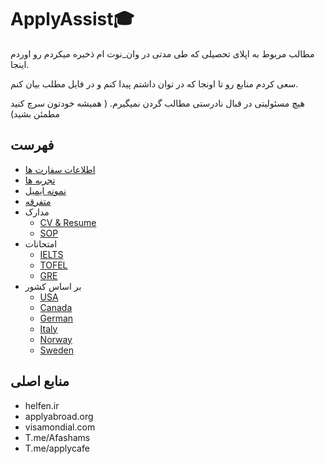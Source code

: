 # ApplyAssist🎓
مطالب مربوط به اپلای تحصیلی که طی مدتی در وان_نوت ام ذخیره میکردم رو اوردم اینجا.

سعی کردم منابع رو تا اونجا که در توان داشتم پیدا کنم و در فایل مطلب بیان کنم.

هیچ مسئولیتی در قبال نادرستی مطالب گردن نمیگیرم. ( همیشه خودتون سرچ کنید مطمئن بشید)

## فهرست

* [اطلاعات سفارت ها](./Countries/EmbassyInfo.md)
* [تجربه ها](./Experiences)
* [نمونه ایمیل](./MailSample)
* [متفرقه](./Others)
* مدارک
    * [CV & Resume](./CV_Resume)
    * [SOP](./SOP)
* امتحانات
    * [IELTS](./Exams/IELTS)
    * [TOFEL](./Exams/TOFEL)
    * [GRE](./Exams/GRE)
* بر اساس کشور
    * [USA](./Countries/USA/)
    * [Canada](./Countries/Canada/)
    * [German](./Countries/German/)
    * [Italy](./Countries/Italy/)
    * [Norway](./Countries/Norway/)
    * [Sweden](./Countries/Sweden/)

## منابع اصلی
* helfen.ir
* applyabroad.org
* visamondial.com
* T.me/Afashams
* T.me/applycafe